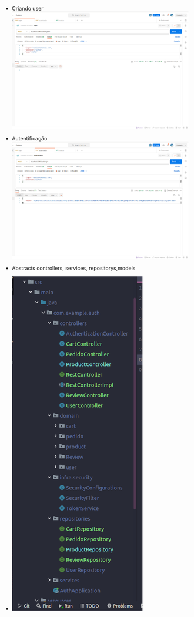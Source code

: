 * Criando user
![img.png](img.png)

* Autentificação
![img_1.png](img_1.png)


* Abstracts controllers, services, repositorys,models
* ![img_2.png](img_2.png)

